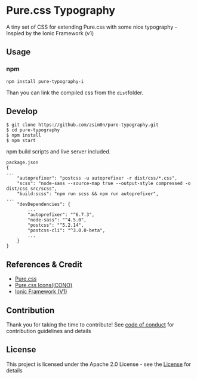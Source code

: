 # Pure.css Typography 

A tiny set of CSS for extending Pure.css with some nice typography - Inspied by the Ionic Framework (v1)

## Usage

### npm

```
npm install pure-typography-i 
```
Than you can link the compiled css from the `dist`folder.

## Develop

```
$ git clone https://github.com/zsim0n/pure-typography.git
$ cd pure-typography
$ npm install
$ npm start 
```

npm build scripts and live server included.


```
package.json
{
...
    "autoprefixer": "postcss -u autoprefixer -r dist/css/*.css",
    "scss": "node-sass --source-map true --output-style compressed -o dist/css src/scss",
    "build:scss": "npm run scss && npm run autoprefixer",
...
    "devDependencies": {
        ...
        "autoprefixer": "^6.7.3",
        "node-sass": "^4.5.0",
        "postcss": "^5.2.14",
        "postcss-cli": "^3.0.0-beta",
        ...
    }
}
```
## References & Credit

* [Pure.css](http://purecss.io)
* [Pure.css Icons(ICONO)](https://saeedalipoor.github.io/icono/)
* [Ionic Framework (V1)](https://ionicframework.com/docs/components/#colors)

## Contribution

Thank you for taking the time to contribute! See [code of conduct](http://contributor-covenant.org) for contribution guidelines and details

## License

This project is licensed under the Apache 2.0 License - see the [License](https://choosealicense.com/licenses/apache-2.0/) for details

